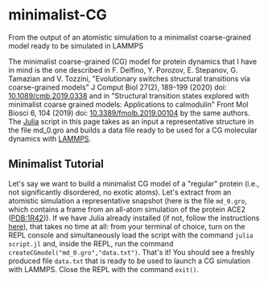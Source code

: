 # minimalist-CG
From the output of an atomistic simulation to a minimalist coarse-grained model ready to be simulated in LAMMPS

The minimalist coarse-grained (CG) model for protein dynamics that I have in mind is the one described in F. Delfino, Y. Porozov, E. Stepanov, G. Tamazian and V. Tozzini, "Evolutionary switches structural transitions via coarse-grained models" J Comput Biol 27(2), 189-199 (2020) doi: [10.1089/cmb.2019.0338](https://dx.doi.org/10.1089/cmb.2019.0338) and in "Structural transition states explored with minimalist coarse grained models: Applications to calmodulin" Front Mol Biosci 6, 104 (2019) doi: [10.3389/fmolb.2019.00104](https://dx.doi.org/10.3389/fmolb.2019.00104) by the same authors. The [Julia](https://julialang.org) script in this page takes as an input a representative structure in the file md_0.gro and builds a data file ready to be used for a CG molecular dynamics with [LAMMPS](https://www.lammps.org/).

## Minimalist Tutorial

Let's say we want to build a minimalist CG model of a "regular" protein (i.e., not significantly disordered, no exotic atoms). Let's extract from an atomistic simulation a representative snapshot (here is the file `md_0.gro`, which contains a frame from an all-atom simulation of the protein ACE2 ([PDB:1R42](https://www.rcsb.org/structure/1R42))). If we have Julia already installed (if not, follow the instructions [here](https://julialang.org/install/)), that takes no time at all: from your terminal of choice, turn on the REPL console and simultaneously load the script with the command `julia script.jl` and, inside the REPL, run the command `createCGmodel("md_0.gro","data.txt")`. That's it! You should see a freshly produced file `data.txt` that is ready to be used to launch a CG simulation with LAMMPS. Close the REPL with the command `exit()`.




